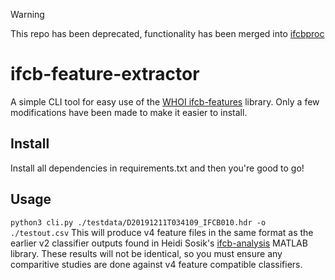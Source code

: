 > [!WARNING]
> This repo has been deprecated, functionality has been merged into [ifcbproc](https://github.com/NOC-OI/ifcbproc)

# ifcb-feature-extractor
A simple CLI tool for easy use of the [WHOI ifcb-features](https://github.com/WHOIGit/ifcb-features) library. Only a few modifications have been made to make it easier to install.
## Install
Install all dependencies in requirements.txt and then you're good to go!
## Usage
```python3 cli.py ./testdata/D20191211T034109_IFCB010.hdr -o ./testout.csv```
This will produce v4 feature files in the same format as the earlier v2 classifier outputs found in Heidi Sosik's [ifcb-analysis](https://github.com/hsosik/ifcb-analysis) MATLAB library. These results will not be identical, so you must ensure any comparitive studies are done against v4 feature compatible classifiers.

